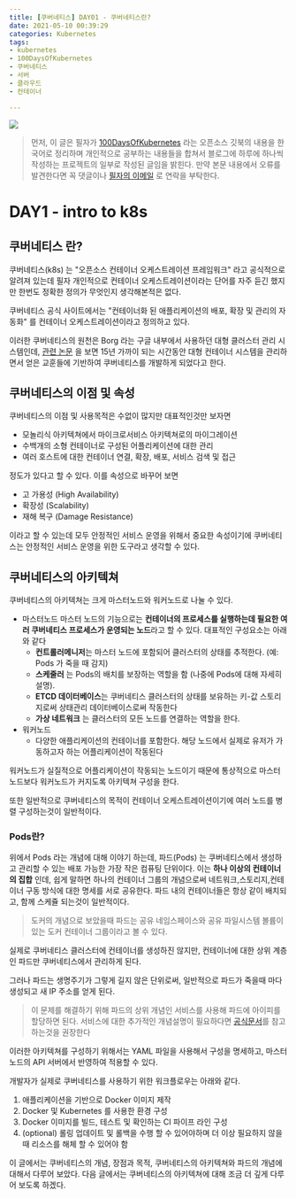 ```yaml
---
title: [쿠버네티스] DAY01 - 쿠버네티스란?
date: 2021-05-10 00:39:29
categories: Kubernetes
tags: 
- kubernetes
- 100DaysOfKubernetes
- 쿠버네티스
- 서버
- 클라우드
- 컨테이너

---
```

![](https://i.imgur.com/4VsZ92N.png)


> 먼저, 이 글은 필자가 [100DaysOfKubernetes](https://github.com/100daysofkubernetes/100DaysOfKubernetes) 라는 오픈소스 깃북의 내용을 한국어로 정리하며 개인적으로 공부하는 내용들을 합쳐서 블로그에 하루에 하나씩 작성하는 프로젝트의 일부로 작성된 글임을 밝힌다. 만약 본문 내용에서 오류를 발견한다면 꼭 댓글이나 [필자의 이메일](mailto:hanu@hanukoon.com) 로 연락을 부탁한다.


# DAY1 - intro to k8s

## 쿠버네티스 란?
쿠버네티스(k8s) 는 "오픈소스 컨테이너 오케스트레이션 프레임워크" 라고 공식적으로 알려져 있는데 필자 개인적으로 컨테이너 오케스트레이션이라는 단어를 자주 듣긴 했지만 한번도 정확한 정의가 무엇인지 생각해본적은 없다. 

쿠버네티스 공식 사이트에서는 "컨테이너화 된 애플리케이션의 배포, 확장 및 관리의 자동화" 를 컨테이너 오케스트레이션이라고 정의하고 있다. 

이러한 쿠버네티스의 원천은 Borg 라는 구글 내부에서 사용하던 대형 클러스터 관리 시스템인데,  [관련 논문](https://research.google/pubs/pub43438/) 을 보면 15년 가까이 되는 시간동안 대형 컨테이너 시스템을 관리하면서 얻은 교훈들에 기반하여 쿠버네티스를 개발하게 되었다고 한다.

## 쿠버네티스의 이점 및 속성
쿠버네티스의 이점 및 사용목적은 수없이 많지만 대표적인것만 보자면

-   모놀리식 아키텍쳐에서 마이크로서비스 아키텍쳐로의 마이그레이션
-   수백개의 소형 컨테이너로 구성된 어플리케이션에 대한 관리
-   여러 호스트에 대한 컨테이너 연결, 확장, 배포, 서비스 검색 및 접근

정도가 있다고 할 수 있다. 이를 속성으로 바꾸어 보면

-   고 가용성 (High Availability)
-   확장성 (Scalability)
-   재해 복구 (Damage Resistance)

이라고 할 수 있는데 모두 안정적인 서비스 운영을 위해서 중요한 속성이기에 쿠버네티스는 안정적인 서비스 운영을 위한 도구라고 생각할 수 있다.

## 쿠버네티스의 아키텍쳐
쿠버네티스의 아키텍쳐는 크게 마스터노드와 워커노드로 나눌 수 있다.
* 마스터노드
	마스터 노드의 기능으로는 **컨테이너의 프로세스를 실행하는데 필요한 여러 쿠버네티스 프로세스가 운영되는 노드**라고 할 수 있다. 대표적인 구성요소는 아래와 같다
	- **컨트롤러메니저**는 마스터 노드에 포함되어 클러스터의 상태를 추적한다. (예: Pods 가 죽을 때 감지)
	-  **스케줄러** 는  Pods의 배치를 보장하는 역할을 함 (나중에 Pods에 대해 자세히 설명).
	-  **ETCD 데이터베이스**는 쿠버네티스 클러스터의 상태를 보유하는 키-값 스토리지로써 상태관리 데이터베이스로써 작동한다
	- **가상 네트워크** 는 클러스터의 모든 노드를 연결하는 역할을 한다.
* 워커노드
	* 다양한 애플리케이션의 컨테이너를 포함한다. 해당 노드에서 실제로 유저가 가동하고자 하는 어플리케이션이 작동된다

워커노드가 실질적으로 어플리케이션이 작동되는 노드이기 때문에 통상적으로 마스터노드보다 워커노드가 커지도록 아키텍쳐 구성을 한다.

또한 일반적으로 쿠버네티스의 목적이 컨테이너 오케스트레이션이기에 여러 노드를 병렬 구성하는것이 일반적이다.


### Pods란?
위에서 Pods 라는 개념에 대해 이야기 하는데, 파드(Pods) 는  쿠버네티스에서  생성하고  관리할  수  있는  배포  가능한  가장  작은  컴퓨팅  단위이다. 이는 **하나 이상의 컨테이너의 집합** 인데, 쉽게 말하면 하나의 컨테이너 그룹의 개념으로써 네트워크,스토리지,컨테이너 구동 방식에 대한 명세를 서로 공유한다. 파드 내의 컨테이너들은 항상 같이 배치되고, 함께 스케쥴 되는것이 일반적이다.
> 도커의 개념으로 보았을때 파드는 공유 네임스페이스와 공유 파일시스템 볼륨이 있는 도커 컨테이너 그룹이라고 볼 수 있다.

실제로 쿠버네티스 클러스터에 컨테이너를 생성하진 않지만, 컨테이너에 대한 상위 계층인 파드만 쿠버네티스에서 관리하게 된다.

그러나 파드는 생명주기가 그렇게 길지 않은 단위로써, 일반적으로 파드가 죽을때 마다 생성되고 새 IP 주소를 얻게 된다. 

> 이 문제를 해결하기 위해 파드의 상위 개념인 서비스를 사용해 파드에 아이피를 할당하면 된다. 서비스에 대한 추가적인 개념설명이 필요하다면 [공식문서](https://kubernetes.io/ko/docs/concepts/services-networking/service/)를 참고하는것을 권장한다

이러한 아키텍쳐를 구성하기 위해서는 YAML 파일을 사용해서 구성을 명세하고, 마스터 노드의 API 서버에서 반영하여 적용할 수 있다.

개발자가 실제로 쿠버네티스를 사용하기 위한 워크플로우는 아래와 같다.
1.  애플리케이션을 기반으로 Docker 이미지 제작
2.  Docker 및 Kubernetes 를 사용한 환경 구성
3.   Docker 이미지를 빌드, 테스트 및 확인하는 CI 파이프 라인 구성
4. (optional) 롤링 업데이트 및 롤백을 수행 할 수 있어야하며 더 이상 필요하지 않을 때 리소스를 해체 할 수 있어야 함

이 글에서는 쿠버네티스의 개념, 장점과 목적, 쿠버네티스의 아키텍쳐와 파드의 개념에 대해서 다루어 보았다. 다음 글에서는 쿠버네티스의 아키텍쳐에 대해 조금 더 깊게 다루어 보도록 하겠다.
<!--stackedit_data:
eyJoaXN0b3J5IjpbLTgyMTQzNzcsODQyMTk3Mjk4XX0=
-->